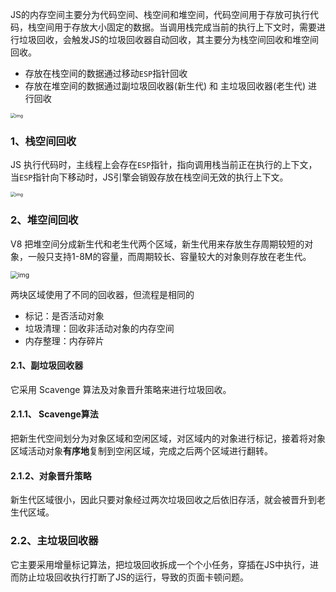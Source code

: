 JS的内存空间主要分为代码空间、栈空间和堆空间，代码空间用于存放可执行代码，栈空间用于存放大小固定的数据。当调用栈完成当前的执行上下文时，需要进行垃圾回收，会触发JS的垃圾回收器自动回收，其主要分为栈空间回收和堆空间回收。

- 存放在栈空间的数据通过移动`ESP`指针回收
- 存放在堆空间的数据通过副垃圾回收器(新生代) 和 主垃圾回收器(老生代) 进行回收

<img src="https://oscimg.oschina.net/oscnet/up-724979cffa79eeddb8a30a6a1eed6d7a009.png" alt="img" style="zoom:50%;" />



### 1、栈空间回收

JS 执行代码时，主线程上会存在`ESP`指针，指向调用栈当前正在执行的上下文，当`ESP`指针向下移动时，JS引擎会销毁存放在栈空间无效的执行上下文。

<img src="https://oscimg.oschina.net/oscnet/up-4fccc0a7bda0d36046c0b73dd82236fade3.png" alt="img" style="zoom:50%;" />



### 2、堆空间回收

V8 把堆空间分成新生代和老生代两个区域，新生代用来存放生存周期较短的对象，一般只支持1-8M的容量，而周期较长、容量较大的对象则存放在老生代。

<img src="https://oscimg.oschina.net/oscnet/up-fb90d2a82aedbd5b9759e90e9caecae731e.png" alt="img" style="zoom:75%;" />

两块区域使用了不同的回收器，但流程是相同的

- 标记：是否活动对象
- 垃圾清理：回收非活动对象的内存空间
- 内存整理：内存碎片

#### 2.1、副垃圾回收器

它采⽤ Scavenge 算法及对象晋升策略来进⾏垃圾回收。

#### 2.1.1、 Scavenge算法

把新生代空间划分为对象区域和空闲区域，对区域内的对象进行标记，接着将对象区域活动对象**有序地**复制到空闲区域，完成之后两个区域进行翻转。

#### 2.1.2、对象晋升策略

新生代区域很小，因此只要对象经过两次垃圾回收之后依旧存活，就会被晋升到老生代区域。

### 2.2、主垃圾回收器

它主要采用增量标记算法，把垃圾回收拆成一个个小任务，穿插在JS中执行，进而防止垃圾回收执行打断了JS的运行，导致的页面卡顿问题。